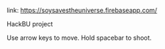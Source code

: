 link: https://soysavestheuniverse.firebaseapp.com/

HackBU project

Use arrow keys to move. Hold spacebar to shoot.
